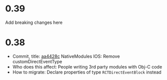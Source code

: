 # 0.39

Add breaking changes here

# 0.38

- Commit, title: [aa4428c](https://github.com/facebook/react-native/commit/aa4428cd132bb0d0dbc950b66d3b5f2a3c5b9322) NativeModules IOS: Remove customDirectEventType
- Who does this affect: People writing 3rd party modules with Obj-C code
- How to migrate: Declare properties of type `RCTDirectEventBlock` instead